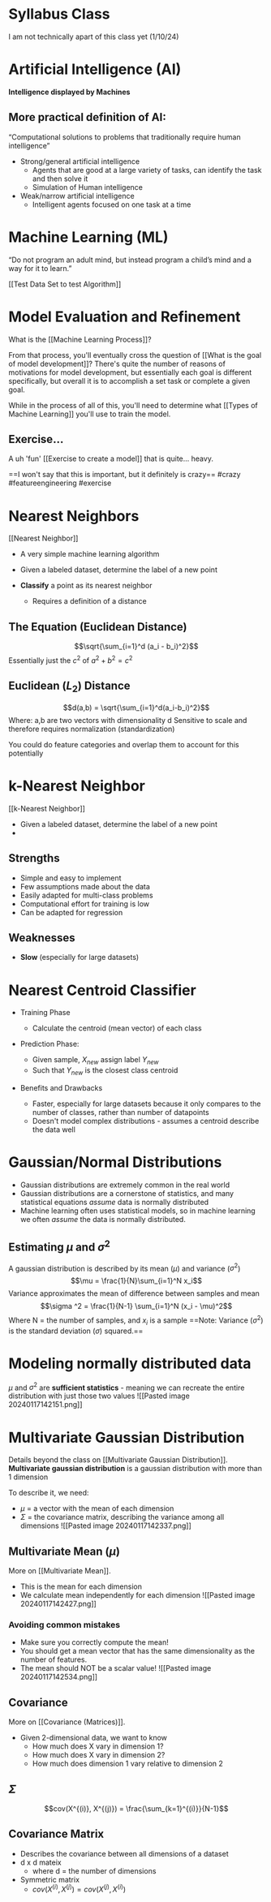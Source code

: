 # Syllabus Class

I am not technically apart of this class yet (1/10/24)

# Artificial Intelligence (AI)

**********************************Intelligence displayed by Machines**********************************

## More practical definition of AI:

“Computational solutions to problems that traditionally require human intelligence”

- Strong/general artificial intelligence
    - Agents that are good at a large variety of tasks, can identify the task and then solve it
    - Simulation of Human intelligence
- Weak/narrow artificial intelligence
    - Intelligent agents focused on one task at a time

# Machine Learning (ML)

“Do not program an adult mind, but instead program a child’s mind and a way for it to learn.”

[[Test Data Set to test Algorithm]]

# Model Evaluation and Refinement
What is the [[Machine Learning Process]]?

From that process, you'll eventually cross the question of [[What is the goal of model development]]? There's quite the number of reasons of motivations for model development, but essentially each goal is different specifically, but overall it is to accomplish a set task or complete a given goal.

While in the process of all of this, you'll need to determine what [[Types of Machine Learning]] you'll use to train the model.

## Exercise...
A uh 'fun' [[Exercise to create a model]] that is quite... heavy. 

==I won't say that this is important, but it definitely is crazy==
#crazy #featureengineering #exercise

# Nearest Neighbors
[[Nearest Neighbor]]
- A very simple machine learning algorithm
- Given a labeled dataset, determine the label of a new point

- **Classify** a point as its nearest neighbor
	- Requires a definition of a distance

## The Equation (Euclidean Distance)
$$\sqrt{\sum_{i=1}^d (a_i - b_i)^2}$$
Essentially just the $c^2$ of $a^2 + b^2 = c^2$

## Euclidean ($L_2$) Distance
$$d(a,b) = \sqrt{\sum_{i=1}^d(a_i-b_i)^2}$$
Where: a,b are two vectors with dimensionality d
Sensitive to scale and therefore requires normalization (standardization)

You could do feature categories and overlap them to account for this potentially

# k-Nearest Neighbor
[[k-Nearest Neighbor]]

- Given a labeled dataset, determine the label of a new point
- 
## Strengths
- Simple and easy to implement
- Few assumptions made about the data
- Easily adapted for multi-class problems
- Computational effort for training is low
- Can be adapted for regression
## Weaknesses
- **Slow** (especially for large datasets)


# Nearest Centroid Classifier
- Training Phase
	- Calculate the centroid (mean vector) of each class
- Prediction Phase:
	- Given sample, $X_{new}$ assign label $Y_{new}$
	- Such that $Y_{new}$ is the closest class centroid

- Benefits and Drawbacks
	- Faster, especially for large datasets because it only compares to the number of classes, rather than number of datapoints
	- Doesn't model complex distributions - assumes a centroid describe the data well

# Gaussian/Normal Distributions
- Gaussian distributions are extremely common in the real world
- Gaussian distributions are a cornerstone of statistics, and many statistical equations *assume* data is normally distributed
- Machine learning often uses statistical models, so in machine learning we often *assume* the data is normally distributed.

## Estimating $\mu$ and $\sigma ^2$ 
A gaussian distribution is described by its mean ($\mu$) and variance ($\sigma ^2$)
$$\mu = \frac{1}{N}\sum_{i=1}^N x_i$$
Variance approximates the mean of difference between samples and mean
$$\sigma ^2 = \frac{1}{N-1} \sum_{i=1}^N (x_i - \mu)^2$$
Where N = the number of samples, and $x_i$ is a sample
==Note: Variance ($\sigma ^2$) is the standard deviation ($\sigma$) squared.==

# Modeling normally distributed data
$\mu$ and $\sigma^2$ are **sufficient statistics** - meaning we can recreate the entire distribution with just those two values
![[Pasted image 20240117142151.png]]

# Multivariate Gaussian Distribution
Details beyond the class on [[Multivariate Gaussian Distribution]].
**Multivariate gaussian distribution** is a gaussian distribution with more than 1 dimension

To describe it, we need:
- $\mu$ = a vector with the mean of each dimension
- $\Sigma$ = the covariance matrix, describing the variance among all dimensions
![[Pasted image 20240117142337.png]]

## Multivariate Mean ($\mu$)
More on [[Multivariate Mean]].
- This is the mean for each dimension
- We calculate mean independently for each dimension
![[Pasted image 20240117142427.png]]

### Avoiding common mistakes
- Make sure you correctly compute the mean!
- You should get a mean vector that has the same dimensionality as the number of features.
- The mean should NOT be a scalar value!
![[Pasted image 20240117142534.png]]

## Covariance
More on [[Covariance (Matrices)]].
- Given 2-dimensional data, we want to know
	- How much does X vary in dimension 1?
	- How much does X vary in dimension 2?
	- How much does dimension 1 vary relative to dimension 2
## $\Sigma$ 
$$cov(X^{(i)}, X^{(j)}) = \frac{\sum_{k=1}^{(i)}}{N-1}$$

## Covariance Matrix
- Describes the covariance between all dimensions of a dataset
- d x d mateix
	- where d = the number of dimensions
- Symmetric matrix
	- $cov(X^{(i)}, X^{(j)}) = cov(X^{(j)}, X^{(i)})$

